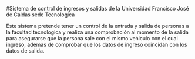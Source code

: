 #Sistema de control de ingresos y salidas de la Universidad Francisco José de Caldas sede Tecnologica

Este sistema pretende tener un control de la entrada y salida de personas a la facultad tecnologica y 
realiza una comprobación al momento de la salida para asegurarse que la persona sale con el mismo vehiculo
con el cual ingreso, ademas de comprobar que los datos de ingreso coincidan con los datos de salida.

